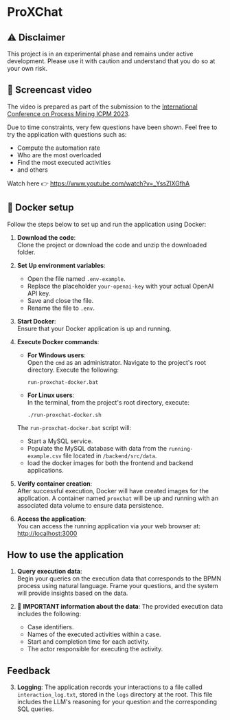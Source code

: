 # ProXChat

## ⚠️ Disclaimer

This project is in an experimental phase and remains under active development. Please use it with caution and understand that you do so at your own risk.


## 🎥 Screencast video
The video is prepared as part of the submission to the [International Conference on Process Mining ICPM 2023](https://icpmconference.org/2023/).

Due to time constraints, very few questions have been shown. Feel free to try the application with questions such as:
* Compute the automation rate
* Who are the most overloaded
* Find the most executed activities
* and others

Watch here 👉 https://www.youtube.com/watch?v=_YssZlXGfhA


## :whale: Docker setup

Follow the steps below to set up and run the application using Docker:

1. **Download the code**:  
   Clone the project or download the code and unzip the downloaded folder.

2. **Set Up environment variables**:  
   - Open the file named `.env-example`.
   - Replace the placeholder `your-openai-key` with your actual OpenAI API key.
   - Save and close the file.
   - Rename the file to `.env`.

4. **Start Docker**:  
   Ensure that your Docker application is up and running.

5. **Execute Docker commands**:  
   - **For Windows users**:  
     Open the `cmd` as an administrator. Navigate to the project's root directory. Execute the following:
     ```
     run-proxchat-docker.bat
     ```
   - **For Linux users**:  
     In the terminal, from the project's root directory, execute:
     ```
     ./run-proxchat-docker.sh
     ```

   The `run-proxchat-docker.bat` script will:
   - Start a MySQL service.
   - Populate the MySQL database with data from the `running-example.csv` file located in `/backend/src/data`.
   - load the docker images for both the frontend and backend applications.

6. **Verify container creation**:  
   After successful execution, Docker will have created images for the application. A container named `proxchat` will be up and running with an associated data volume to ensure data persistence.

7. **Access the application**:  
   You can access the running application via your web browser at:  
   [http://localhost:3000](http://localhost:3000)


## How to use the application

1. **Query execution data**:  
   Begin your queries on the execution data that corresponds to the BPMN process using natural language. Frame your questions, and the system will provide insights based on the data.

2. 🚨 **IMPORTANT information about the data**:
   The provided execution data includes the following:
   - Case identifiers.
   - Names of the executed activities within a case.
   - Start and completion time for each activity.
   - The actor responsible for executing the activity.

## Feedback
3. **Logging**: The application records your interactions to a file called `interaction_log.txt`, stored in the `logs` directory at the root. This file includes the LLM's reasoning for your question and the corresponding SQL queries.

